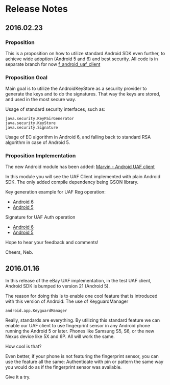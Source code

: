 # Release Notes

## 2016.02.23
### Proposition
This is a proposition on how to utilize standard Android SDK even further, to achieve wide adoption (Android 5 and 6) and best security. All code is in separate branch for now [f_android_uaf_client](https://github.com/eBay/UAF/tree/f_android_uaf_client)

### Proposition Goal
Main goal is to utilize the AndroidKeyStore as a security provider to generate the keys and to do the signatures. That way the keys are stored, and used in the most secure way. 

Usage of standard security interfaces, such as:
```
java.security.KeyPairGenerator
java.security.KeyStore
java.security.Signature
```

Usage of EC algorithm in Android 6, and falling back to standard RSA algorithm in case of Android 5.

### Proposition Implementation
The new Android module has been added: [Marvin - Android UAF client](https://github.com/eBay/UAF/tree/f_android_uaf_client/fidouafclient/marvin)

In this module you will see the UAF Client implemented with plain Android SDK. The only added compile dependency being GSON library.

Key generation example for UAF Reg operation:
- [Android 6](https://github.com/eBay/UAF/blob/f_android_uaf_client/fidouafclient/marvin/src/main/java/org/ebayopensource/fidouaf/marvin/client/op/Reg.java#L209)
- [Android 5](https://github.com/eBay/UAF/blob/f_android_uaf_client/fidouafclient/marvin/src/main/java/org/ebayopensource/fidouaf/marvin/client/op/Reg.java#L95)
 
Signature for UAF Auth operation
- [Android 6](https://github.com/eBay/UAF/blob/f_android_uaf_client/fidouafclient/marvin/src/main/java/org/ebayopensource/fidouaf/marvin/client/AuthAssertionBuilder.java#L205)
- [Android 5](https://github.com/eBay/UAF/blob/f_android_uaf_client/fidouafclient/marvin/src/main/java/org/ebayopensource/fidouaf/marvin/client/AuthAssertionBuilder.java#L183)

Hope to hear your feedback and comments!

Cheers,
Neb.


## 2016.01.16
In this release of the eBay UAF implementation, in the test UAF client, Android SDK is bumped to version 21 (Android 5).

The reason for doing this is to enable one cool feature that is introduced with this version of Android: The use of KeyguardManager

```
android.app.KeyguardManager
```

Really, standards are everything. By utilizing this standard feature we can enable our UAF client to use fingerprint sensor in any Android phone running the Android 5 or later. Phones like Samsung S5, S6, or the new Nexus device like 5X and 6P. All will work the same.

How cool is that?

Even better, if your phone is not featuring the fingerprint sensor, you can use the feature all the same: Authenticate with pin or pattern the same way you would do as if the fingerprint sensor was available.

Give it a try.
